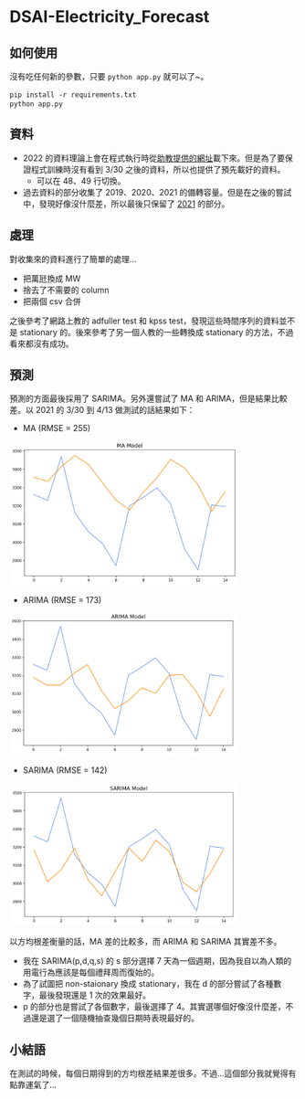 # DSAI-Electricity_Forecast

## 如何使用
沒有吃任何新的參數，只要 ```python app.py``` 就可以了~。
```
pip install -r requirements.txt
python app.py
```

## 資料
- 2022 的資料理論上會在程式執行時從[助教提供的網址](https://data.taipower.com.tw/opendata/apply/file/d006002/本年度每日尖峰備轉容量率.csv)載下來。但是為了要保證程式訓練時沒有看到 3/30 之後的資料，所以也提供了預先載好的資料。
    - 可以在 48、49 行切換。
- 過去資料的部分收集了 2019、2020、2021 的備轉容量。但是在之後的嘗試中，發現好像沒什麼差，所以最後只保留了 [2021](data2021.csv) 的部分。

## 處理
對收集來的資料進行了簡單的處理...
- 把萬瓩換成 MW
- 捨去了不需要的 column
- 把兩個 csv 合併

之後參考了網路上教的 adfuller test 和 kpss test，發現這些時間序列的資料並不是 stationary 的。後來參考了另一個人教的一些轉換成 stationary 的方法，不過看來都沒有成功。

## 預測
預測的方面最後採用了 SARIMA。另外還嘗試了 MA 和 ARIMA，但是結果比較差。以 2021 的 3/30 到 4/13 做測試的話結果如下：
- MA (RMSE = 255)
<img src="MA.png" alt="(圖)MA" width="400">

- ARIMA (RMSE = 173)
<img src="ARIMA.png" alt="(圖)ARIMA" width="400">

- SARIMA (RMSE = 142)
<img src="SARIMA.png" alt="(圖)SARIMA" width="400">

以方均根差衡量的話，MA 差的比較多，而 ARIMA 和 SARIMA 其實差不多。
- 我在 SARIMA(p,d,q,s) 的 s 部分選擇 7 天為一個週期，因為我自以為人類的用電行為應該是每個禮拜周而復始的。
- 為了試圖把 non-staionary 換成 stationary，我在 d 的部分嘗試了各種數字，最後發現還是 1 次的效果最好。
- p 的部分也是嘗試了各個數字，最後選擇了 4。其實選哪個好像沒什麼差，不過還是選了一個隨機抽查幾個日期時表現最好的。

## 小結語
在測試的時候，每個日期得到的方均根差結果差很多。不過...這個部分我就覺得有點靠運氣了...